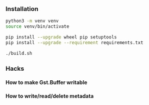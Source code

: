 ### Installation
```bash
python3 -m venv venv
source venv/bin/activate

pip install --upgrade wheel pip setuptools
pip install --upgrade --requirement requirements.txt

./build.sh
```

### Hacks
#### How to make Gst.Buffer writable
#### How to write/read/delete metadata